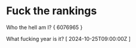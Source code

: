 # Fuck the rankings

Who the hell am I?
{ 6076965 }

What fucking year is it?
[ 2024-10-25T09:00:00Z ]
